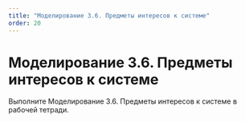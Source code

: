 ```yaml
---
title: "Моделирование 3.6. Предметы интересов к системе"
order: 20
---
```


# Моделирование 3.6. Предметы интересов к системе

Выполните Моделирование 3.6. Предметы интересов к системе в рабочей тетради.